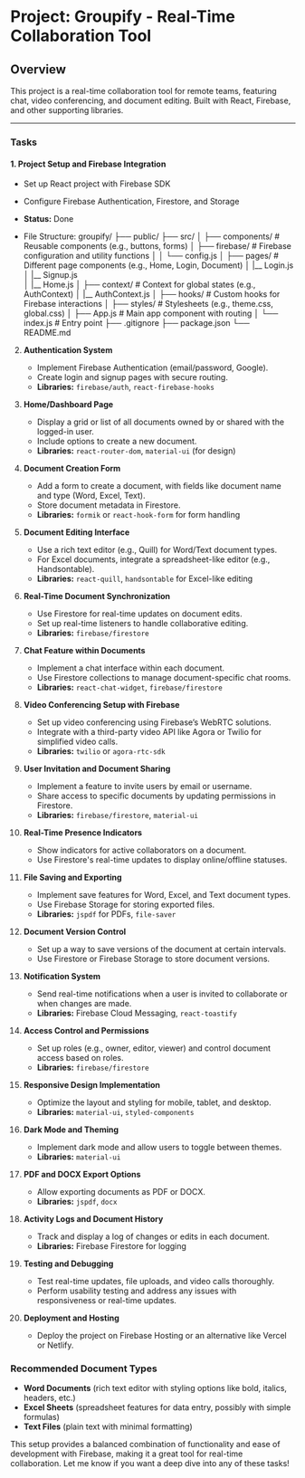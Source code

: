 # Project: Groupify - Real-Time Collaboration Tool

## Overview

This project is a real-time collaboration tool for remote teams, featuring chat, video conferencing, and document editing. Built with React, Firebase, and other supporting libraries.

---

### Tasks

#### 1. Project Setup and Firebase Integration

- Set up React project with Firebase SDK
- Configure Firebase Authentication, Firestore, and Storage
- **Status:** Done


- File Structure: 
groupify/
├── public/
├── src/
│   ├── components/             # Reusable components (e.g., buttons, forms)
│   ├── firebase/               # Firebase configuration and utility functions
│   │   └── config.js
│   ├── pages/                  # Different page components (e.g., Home, Login, Document)
│       |__ Login.js
│       |__ Signup.js   
│       |__ Home.js
│   ├── context/                # Context for global states (e.g., AuthContext)
│       |__ AuthContext.js
│   ├── hooks/                  # Custom hooks for Firebase interactions
│   ├── styles/                 # Stylesheets (e.g., theme.css, global.css)
│   ├── App.js                  # Main app component with routing
│   └── index.js                # Entry point
├── .gitignore
├── package.json
└── README.md



2. **Authentication System**
   - Implement Firebase Authentication (email/password, Google).
   - Create login and signup pages with secure routing.
   - **Libraries:** `firebase/auth`, `react-firebase-hooks` 

3. **Home/Dashboard Page**
   - Display a grid or list of all documents owned by or shared with the logged-in user.
   - Include options to create a new document.
   - **Libraries:** `react-router-dom`, `material-ui` (for design)

4. **Document Creation Form**
   - Add a form to create a document, with fields like document name and type (Word, Excel, Text).
   - Store document metadata in Firestore.
   - **Libraries:** `formik` or `react-hook-form` for form handling

5. **Document Editing Interface**
   - Use a rich text editor (e.g., Quill) for Word/Text document types.
   - For Excel documents, integrate a spreadsheet-like editor (e.g., Handsontable).
   - **Libraries:** `react-quill`, `handsontable` for Excel-like editing

6. **Real-Time Document Synchronization**
   - Use Firestore for real-time updates on document edits.
   - Set up real-time listeners to handle collaborative editing.
   - **Libraries:** `firebase/firestore`

7. **Chat Feature within Documents**
   - Implement a chat interface within each document.
   - Use Firestore collections to manage document-specific chat rooms.
   - **Libraries:** `react-chat-widget`, `firebase/firestore`

8. **Video Conferencing Setup with Firebase**
   - Set up video conferencing using Firebase’s WebRTC solutions.
   - Integrate with a third-party video API like Agora or Twilio for simplified video calls.
   - **Libraries:** `twilio` or `agora-rtc-sdk`

9. **User Invitation and Document Sharing**
   - Implement a feature to invite users by email or username.
   - Share access to specific documents by updating permissions in Firestore.
   - **Libraries:** `firebase/firestore`, `material-ui`

10. **Real-Time Presence Indicators**
    - Show indicators for active collaborators on a document.
    - Use Firestore's real-time updates to display online/offline statuses.

11. **File Saving and Exporting**
    - Implement save features for Word, Excel, and Text document types.
    - Use Firebase Storage for storing exported files.
    - **Libraries:** `jspdf` for PDFs, `file-saver`

12. **Document Version Control**
    - Set up a way to save versions of the document at certain intervals.
    - Use Firestore or Firebase Storage to store document versions.

13. **Notification System**
    - Send real-time notifications when a user is invited to collaborate or when changes are made.
    - **Libraries:** Firebase Cloud Messaging, `react-toastify`

14. **Access Control and Permissions**
    - Set up roles (e.g., owner, editor, viewer) and control document access based on roles.
    - **Libraries:** `firebase/firestore`

15. **Responsive Design Implementation**
    - Optimize the layout and styling for mobile, tablet, and desktop.
    - **Libraries:** `material-ui`, `styled-components`

16. **Dark Mode and Theming**
    - Implement dark mode and allow users to toggle between themes.
    - **Libraries:** `material-ui`

17. **PDF and DOCX Export Options**
    - Allow exporting documents as PDF or DOCX.
    - **Libraries:** `jspdf`, `docx`

18. **Activity Logs and Document History**
    - Track and display a log of changes or edits in each document.
    - **Libraries:** Firebase Firestore for logging

19. **Testing and Debugging**
    - Test real-time updates, file uploads, and video calls thoroughly.
    - Perform usability testing and address any issues with responsiveness or real-time updates.

20. **Deployment and Hosting**
    - Deploy the project on Firebase Hosting or an alternative like Vercel or Netlify.

### Recommended Document Types

- **Word Documents** (rich text editor with styling options like bold, italics, headers, etc.)
- **Excel Sheets** (spreadsheet features for data entry, possibly with simple formulas)
- **Text Files** (plain text with minimal formatting)

This setup provides a balanced combination of functionality and ease of development with Firebase, making it a great tool for real-time collaboration. Let me know if you want a deep dive into any of these tasks!